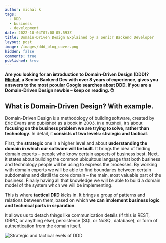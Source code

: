 ```yaml
---
author: michal k
tags:
  - DDD
  - business
  - development
date: 2022-10-04T07:08:05.593Z
title: Domain-Driven Design Explained by a Senior Backend Developer
layout: post
image: /images/ddd_blog_cover.png
hidden: false
comments: true
published: true
---
```

**Are you looking for an introduction to Domain-Driven Design (DDD)? [Michał](/blog/beyond-code-meet-michal-senior-backend-developer/), a Senior Backend Dev with over 8 years of experience, gives you answers to the most popular Google searches about DDD. If you are a Domain-Driven Design newbie – keep on reading. 😉**

## What is Domain-Driven Design? With example.

Domain-Driven Design is a methodology of building software, created by Eric Evans and published as a book in 2003. In a nutshell, it’s about **focusing on the business problem we are trying to solve, rather than technology**. In detail, it **consists of two levels: strategic and tactical**. 

First, the **strategic** one is a higher level and about **understanding the domain in which our software will be built**. It brings the idea of finding domain experts – people who know certain aspects of business best. Next, it states about building the common ubiquitous language that both business and technology people will be using to express the processes. By working with domain experts we will be able to find boundaries between certain subdomains and distill the core domain – the main, most valuable part of the business. Finally having all that knowledge we will be able to build a domain model of the system which we will be implementing.

This is where **tactical DDD** kicks in. It brings a group of patterns and relations between them, based on which **we can implement business logic and technical parts in separation**.

It allows us to detach things like communication details (if this is REST, GRPC, or anything else), persistence (SQL or NoSQL database), or form of authentication from the domain itself. 

<div class="image"><img src="/images/two_levels_ddd.png" alt="Strategic and tactical levels of DDD" title="undefined"  /> </div>